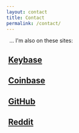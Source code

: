 ```yaml
---
layout: contact
title: Contact
permalink: /contact/
---
```

&nbsp; ... I'm also on these sites:

## <span class="fa fa-key fa-fw"></span>&nbsp;[Keybase](https://keybase.io/theshka)

## <span class="fa fa-bitcoin fa-fw"></span>&nbsp;[Coinbase](https://www.coinbase.com/theshka)

## <span class="fa fa-github fa-fw"></span>&nbsp;[GitHub](https://github.com/theshka)

## <span class="fa fa-reddit fa-fw"></span>&nbsp;[Reddit](https://www.reddit.com/user/theshka)
